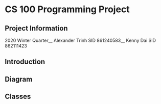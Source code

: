# CS 100 Programming Project
## Project Information
2020 Winter Quarter__
Alexander Trinh SID 861240583__
Kenny Dai SID 862111423
## Introduction
## Diagram
## Classes
